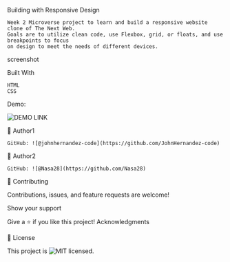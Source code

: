 Building with Responsive Design

    Week 2 Microverse project to learn and build a responsive website clone of The Next Web.
    Goals are to utilize clean code, use Flexbox, grid, or floats, and use breakpoints to focus
    on design to meet the needs of different devices. 



screenshot

Built With

    HTML
    CSS

Demo:

![DEMO LINK](https://johnhernandez-code.github.io/tnw-responsive-web)

👤 Author1

    GitHub: ![@johnhernandez-code](https://github.com/JohnHernandez-code)

👤 Author2

    GitHub: ![@Nasa28](https://github.com/Nasa28)


🤝 Contributing

Contributions, issues, and feature requests are welcome!

Show your support

Give a ⭐️ if you like this project!
Acknowledgments

    

📝 License

This project is ![MIT](https://github.com/JohnHernandez-code/tnw-responsive-web/blob/main/LICENSE) licensed.